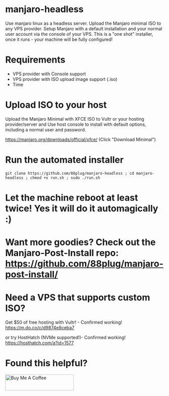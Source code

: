 # manjaro-headless
Use manjaro linux as a headless server.  Upload the Manjaro minimal ISO to any VPS provider.  Setup Manjaro with a default installation and your normal user account via the console of your VPS. This is a "one shot" installer, once it runs - your machine will be fully configured!

# Requirements
- VPS provider with Console support
- VPS provider with ISO upload image support (.iso)
- Time

# Upload ISO to your host
Upload the Manjaro Minimal with XFCE ISO to Vultr or your hosting provider/server and 
Use host console to install with default options, including a normal user and password.

https://manjaro.org/downloads/official/xfce/
(Click "Download Minimal")

# Run the automated installer

```git clone https://github.com/88plug/manjaro-headless ; cd manjaro-headless ; chmod +x run.sh ; sudo ./run.sh```

# Let the machine reboot at least twice! Yes it will do it automagically :)

# Want more goodies?  Check out the Manjaro-Post-Install repo: https://github.com/88plug/manjaro-post-install/

# Need a VPS that supports custom ISO?

Get $50 of free hosting with Vultr! - Confirmed working!
https://m.do.co/c/d9874e8ceba7

or try HostHatch (NVMe supported!)- Confirmed working!
https://hosthatch.com/a?id=1577

# Found this helpful?

<a href="https://www.buymeacoffee.com/88plug" target="_blank"><img src="https://cdn.buymeacoffee.com/buttons/default-orange.png" alt="Buy Me A Coffee" style="height: 51px !important;width: 217px !important;" ></a>
